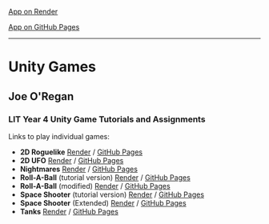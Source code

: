 [App on Render](https://jor-unity.onrender.com/)

[App on GitHub Pages](https://joeaoregan.github.io/unity-games/)

---

# Unity Games

## Joe O'Regan

### LIT Year 4 Unity Game Tutorials and Assignments

Links to play individual games:

- **2D Roguelike** [Render](https://jor-unity.onrender.com/Unity/2d-roguelike.html) / [GitHub Pages](https://joeaoregan.github.io/unity-games/Unity/2d-roguelike.html)
- **2D UFO** [Render](https://jor-unity.onrender.com/Unity/2d-ufo.html) / [GitHub Pages](https://joeaoregan.github.io/unity-games/Unity/2d-ufo.html)
- **Nightmares** [Render](https://jor-unity.onrender.com/Unity/nightmares.html) / [GitHub Pages](https://joeaoregan.github.io/unity-games/Unity/nightmares.html)
- **Roll-A-Ball** (tutorial version) [Render](https://jor-unity.onrender.com/Unity/roll-a-ball.html) / [GitHub Pages](https://joeaoregan.github.io/unity-games/Unity/roll-a-ball.html)
- **Roll-A-Ball** (modified) [Render](https://jor-unity.onrender.com/Unity/roll-a-ball-modified.html) / [GitHub Pages](https://joeaoregan.github.io/unity-games/Unity/roll-a-ball-modified.html)
- **Space Shooter** (tutorial version) [Render](https://jor-unity.onrender.com/Unity/space-shooter.html) / [GitHub Pages](https://joeaoregan.github.io/unity-games/Unity/space-shooter.html)
- **Space Shooter** (Extended) [Render](https://jor-unity.onrender.com/Unity/space-shooter-extended.html) / [GitHub Pages](https://joeaoregan.github.io/unity-games/Unity/space-shooter-extended.html)
- **Tanks** [Render](https://jor-unity.onrender.com/Unity/tanks-original.html) / [GitHub Pages](https://joeaoregan.github.io/unity-games/Unity/tanks-original.html)
